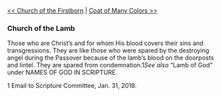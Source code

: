 [<< Church of the Firstborn](Church%20of%20the%20Firstborn)  |  [Coat of Many Colors >>](Coat%20of%20Many%20Colors)

### Church of the Lamb
Those who are Christ’s and for whom His blood covers their sins and transgressions. They are like those who were spared by the destroying angel during the Passover because of the lamb’s blood on the doorposts and lintel. They are spared from condemnation.1*See also* “Lamb of God” under NAMES OF GOD IN SCRIPTURE.



1 Email to Scripture Committee, Jan. 31, 2018.